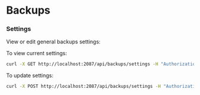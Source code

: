 # Backups

### Settings

View or edit general backups settings:



To view current settings:

```bash
curl -X GET http://localhost:2087/api/backups/settings -H "Authorization: Bearer YOUR_JWT_TOKEN"
```


To update settings:

```bash
curl -X POST http://localhost:2087/api/backups/settings -H "Authorization: Bearer YOUR_JWT_TOKEN" -d "debug=yes" -d "error_report=yes" -d "workplace_dir=/var/new_backups" -d "downloads_dir=/var/new_downloads" -d "delete_orphan_backups=45" -d "days_to_keep_logs=90" -d "time_format=12" -d "avg_load_limit=10" -d "concurent_jobs=15" -d "backup_restore_ttl=2880" -d "cpu_limit=80" -d "io_read_limit=150" -d "io_write_limit=150" -d "enable_notification=yes" -d "email_notification=yes" -d "send_emails_to=alerts@example.com" -d "notify_on_every_job=yes" -d "notify_on_failed_backups=yes" -d "notify_on_no_backups=yes" -d "notify_if_no_backups_after=5"
```
